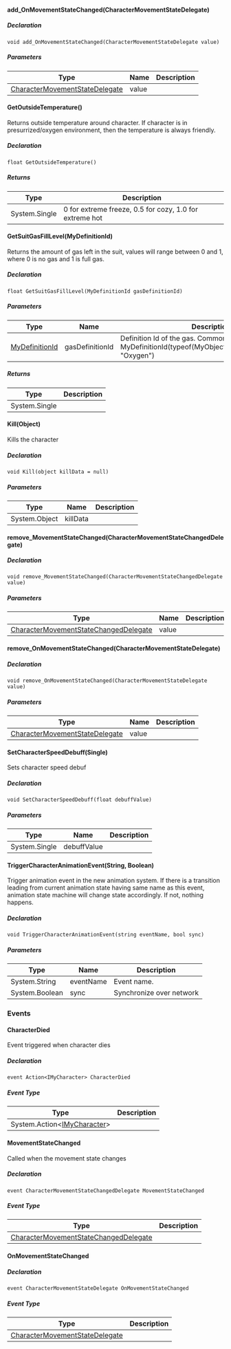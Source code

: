 #### add\_OnMovementStateChanged(CharacterMovementStateDelegate)

##### Declaration

```
void add_OnMovementStateChanged(CharacterMovementStateDelegate value)
```

##### Parameters

| Type | Name | Description |
| --- | --- | --- |
| [CharacterMovementStateDelegate](https://keensoftwarehouse.github.io/SpaceEngineersModAPI/api/VRage.Game.ModAPI.CharacterMovementStateDelegate.html) | value |     |

#### GetOutsideTemperature()

Returns outside temperature around character. If character is in presurrized/oxygen environment, then the temperature is always friendly.

##### Declaration

```
float GetOutsideTemperature()
```

##### Returns

| Type | Description |
| --- | --- |
| System.Single | 0 for extreme freeze, 0.5 for cozy, 1.0 for extreme hot |

#### GetSuitGasFillLevel(MyDefinitionId)

Returns the amount of gas left in the suit, values will range between 0 and 1, where 0 is no gas and 1 is full gas.

##### Declaration

```
float GetSuitGasFillLevel(MyDefinitionId gasDefinitionId)
```

##### Parameters

| Type | Name | Description |
| --- | --- | --- |
| [MyDefinitionId](https://keensoftwarehouse.github.io/SpaceEngineersModAPI/api/VRage.Game.MyDefinitionId.html) | gasDefinitionId | Definition Id of the gas. Common example: new MyDefinitionId(typeof(MyObjectBuilder\_GasProperties), "Oxygen") |

##### Returns

| Type | Description |
| --- | --- |
| System.Single |     |

#### Kill(Object)

Kills the character

##### Declaration

```
void Kill(object killData = null)
```

##### Parameters

| Type | Name | Description |
| --- | --- | --- |
| System.Object | killData |     |

#### remove\_MovementStateChanged(CharacterMovementStateChangedDelegate)

##### Declaration

```
void remove_MovementStateChanged(CharacterMovementStateChangedDelegate value)
```

##### Parameters

| Type | Name | Description |
| --- | --- | --- |
| [CharacterMovementStateChangedDelegate](https://keensoftwarehouse.github.io/SpaceEngineersModAPI/api/VRage.Game.ModAPI.CharacterMovementStateChangedDelegate.html) | value |     |

#### remove\_OnMovementStateChanged(CharacterMovementStateDelegate)

##### Declaration

```
void remove_OnMovementStateChanged(CharacterMovementStateDelegate value)
```

##### Parameters

| Type | Name | Description |
| --- | --- | --- |
| [CharacterMovementStateDelegate](https://keensoftwarehouse.github.io/SpaceEngineersModAPI/api/VRage.Game.ModAPI.CharacterMovementStateDelegate.html) | value |     |

#### SetCharacterSpeedDebuff(Single)

Sets character speed debuf

##### Declaration

```
void SetCharacterSpeedDebuff(float debuffValue)
```

##### Parameters

| Type | Name | Description |
| --- | --- | --- |
| System.Single | debuffValue |     |

#### TriggerCharacterAnimationEvent(String, Boolean)

Trigger animation event in the new animation system. If there is a transition leading from current animation state having same name as this event, animation state machine will change state accordingly. If not, nothing happens.

##### Declaration

```
void TriggerCharacterAnimationEvent(string eventName, bool sync)
```

##### Parameters

| Type | Name | Description |
| --- | --- | --- |
| System.String | eventName | Event name. |
| System.Boolean | sync | Synchronize over network |

### Events

#### CharacterDied

Event triggered when character dies

##### Declaration

```
event Action<IMyCharacter> CharacterDied
```

##### Event Type

| Type | Description |
| --- | --- |
| System.Action<[IMyCharacter](https://keensoftwarehouse.github.io/SpaceEngineersModAPI/api/VRage.Game.ModAPI.IMyCharacter.html)\> |     |

#### MovementStateChanged

Called when the movement state changes

##### Declaration

```
event CharacterMovementStateChangedDelegate MovementStateChanged
```

##### Event Type

| Type | Description |
| --- | --- |
| [CharacterMovementStateChangedDelegate](https://keensoftwarehouse.github.io/SpaceEngineersModAPI/api/VRage.Game.ModAPI.CharacterMovementStateChangedDelegate.html) |     |

#### OnMovementStateChanged

##### Declaration

```
event CharacterMovementStateDelegate OnMovementStateChanged
```

##### Event Type

| Type | Description |
| --- | --- |
| [CharacterMovementStateDelegate](https://keensoftwarehouse.github.io/SpaceEngineersModAPI/api/VRage.Game.ModAPI.CharacterMovementStateDelegate.html) |     |